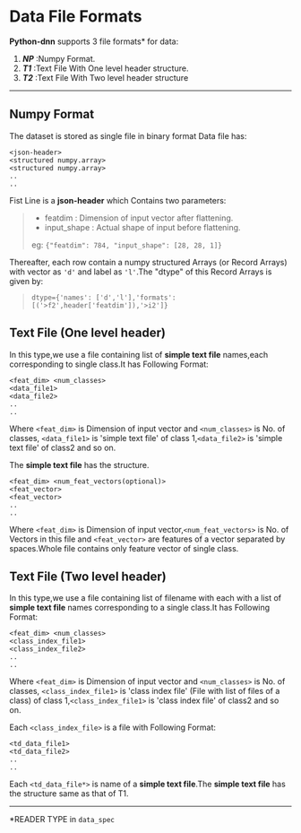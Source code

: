 Data File Formats
==================

**Python-dnn** supports 3 file formats* for data:

1. ***NP*** :Numpy Format.
2. ***T1*** :Text File With One level header structure.
3. ***T2*** :Text File With Two level header structure

-----------------------------------------------------------------

Numpy Format
-------------

The dataset is stored as single file in binary format
Data file has:


	<json-header>
	<structured numpy.array>
	<structured numpy.array>
	..
	..



Fist Line is a **json-header** which Contains two parameters:

> * featdim : Dimension of input vector after flattening.
> * input_shape : Actual shape of input before flattening.
>
> eg: ``{"featdim": 784, "input_shape": [28, 28, 1]}``

Thereafter, each row contain a numpy structured Arrays (or Record Arrays) with vector as `'d'` and label as  `'l'`.The "dtype" of this Record Arrays is given by:  

> ``dtype={'names': ['d','l'],'formats': [('>f2',header['featdim']),'>i2']}``

Text File (One level header)
-------------

In this type,we use a file containing list of **simple text file** names,each corresponding to single class.It has Following Format:


	<feat_dim> <num_classes>
	<data_file1>
	<data_file2>
	..
	..


Where `<feat_dim>` is Dimension of input vector and `<num_classes>` is No. of classes, `<data_file1>` is 'simple text file' of class 1,`<data_file2>` is 'simple text file' of class2 and so on.

The **simple text file** has the structure.


	<feat_dim> <num_feat_vectors(optional)>
	<feat_vector>
	<feat_vector>
	..
	..


Where `<feat_dim>` is Dimension of input vector,`<num_feat_vectors>` is No. of Vectors in this file and
`<feat_vector>` are features of a vector separated by spaces.Whole file contains only feature vector of single class.

Text File (Two level header)
-------------

In this type,we use a file containing list of filename with each with a list of **simple text file** names corresponding to a single class.It has Following Format:


	<feat_dim> <num_classes>
	<class_index_file1>
	<class_index_file2>
	..
	..


Where `<feat_dim>` is Dimension of input vector and `<num_classes>` is No. of classes, `<class_index_file1>` is 'class index file' (File with list of files of a class) of class 1,`<class_index_file1>` is 'class index file' of class2 and so on.

Each `<class_index_file>` is a file with Following Format:


	<td_data_file1>
	<td_data_file2>
	..
	..


Each `<td_data_file*>` is name of a  **simple text file**.The **simple text file** has the structure same as that of T1.

------------------------------------------------------------------

*READER TYPE in `data_spec`
